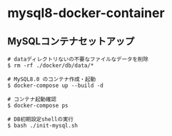 # mysql8-docker-container

## MySQLコンテナセットアップ

```console
# dataディレクトリないの不要なファイルなデータを削除
$ rm -rf ./docker/db/data/*

# MySQL8.0 のコンテナ作成・起動
$ docker-compose up --build -d

# コンテナ起動確認
$ docker-compose ps

# DB初期設定shellの実行
$ bash ./init-mysql.sh
```
